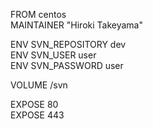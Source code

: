 FROM centos  
MAINTAINER "Hiroki Takeyama"

ENV SVN_REPOSITORY dev  
ENV SVN_USER user  
ENV SVN_PASSWORD user

VOLUME /svn

EXPOSE 80  
EXPOSE 443
